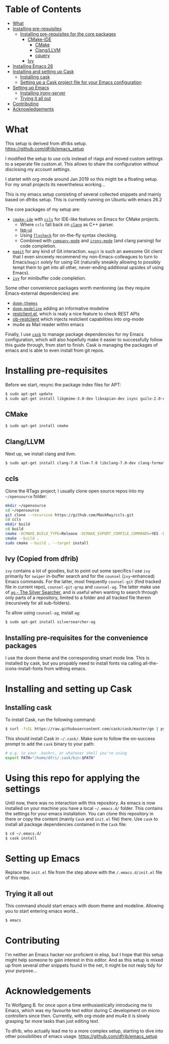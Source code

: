 Table of Contents
=================

   * [What](#What)
   * [Installing pre-requisites](#installing-pre-requisites)
      * [Installing pre-requisites for the core packages](#installing-pre-requisites-for-the-core-packages)
         * [CMake-IDE](#cmake-idertags)
            * [CMake](#cmake)
            * [Clang/LLVM](#clangllvm)
            * [cquery](#cquery)
         * [Ivy](#ivy)
   * [Installing Emacs 26](#installing-emacs-25)
   * [Installing and setting up Cask](#installing-and-setting-up-cask)
      * [Installing cask](#installing-cask)
      * [Setting up a Cask project file for your Emacs configuration](#setting-up-a-cask-project-file-for-your-emacs-configuration)
   * [Setting up Emacs](#setting-up-emacs)
      * [Installing irony-server](#installing-irony-server)
      * [Trying it all out](#trying-it-all-out)
   * [Contributing](contributing)
   * [Acknowledgements](#acknowledgements)

# What

This setup is derived from dfribs setup. https://github.com/dfrib/emacs_setup

I modified the setup to use ccls instead of rtags and moved custom settings to a seperate file custom.el. This allows to share the 
configuration without disclosing my account settings.

I startet with org-mode around Jan 2019 so this might be a floating setup.
For my small projects its nevertheless working...

This is my emacs setup consisting of several collected snippets and mainly based on dfribs setup.
This is currently running on Ubuntu with emacs 26.2

The core packages of my setup are:

- [`cmake-ide`](https://github.com/atilaneves/cmake-ide) with [`ccls`](https://github.com/MaskRay/ccls) for IDE-like features on Emacs for CMake projects.
  - Where `ccls` fall back on [`clang`](https://clang.llvm.org/) as C++ parser.
  - [lsp-ui](https://github.com/emacs-lsp/lsp-ui) 
  - Using [`flycheck`](https://github.com/flycheck/flycheck) for on-the-fly syntax checking.
  - Combined with [`company-mode`](http://company-mode.github.io/) and [`irony-mode`](https://github.com/Sarcasm/irony-mode) (and clang parsing) for code completion.
- [`magit`](https://magit.vc/) for any kind of Git interaction. `magit` is such an awesome Git client that I even sincerely recommend my non-Emacs-colleagues to turn to Emacs/`magit` _solely_ for using Git (naturally sneakily allowing to possibly tempt them to get into all other, never-ending additional upsides of using Emacs).
- [`ivy`](https://github.com/abo-abo/swiper) for minibuffer code completion.

Some other convenience packages worth mentioning (as they require Emacs-external dependencies) are:

- [`doom-themes`](https://github.com/hlissner/emacs-doom-themes) 
- [`doom-modeline`](https://github.com/seagle0128/doom-modeline) adding an informative modeline
- [restclient.el](https://github.com/pashky/restclient.el "restclient.el"), which is realy a nice feature to check REST APIs
- [ob-restclient](https://github.com/alf/ob-restclient.el "org-babel rest client") which injects restclient capabilities into org-mode
- mu4e as Mail reader within emacs

Finally, I use [`cask`](http://cask.readthedocs.io/en/latest/index.html) to manage package dependencies for my Emacs configuration, which will also hopefully make it easier to successfully follow this guide through, from start to finish.
Cask is managing the packages of emacs and is able to even install from git repos.

# Installing pre-requisites

Before we start, resync the package index files for APT:

```bash
$ sudo apt-get update
$ sudo apt-get install libgmime-3.0-dev libxapian-dev isync guile-2.0-dev html2text xdg-utils mu4e emacs26
```

## CMake

```bash
$ sudo apt-get install cmake
```

## Clang/LLVM

Next up, we install clang and llvm.

```bash
$ sudo apt-get install clang-7.0 llvm-7.0 libclang-7.0-dev clang-format-7.0
```

## ccls

Clone the RTags project; I usually clone open source repos into my `~/opensource` folder:

```bash
mkdir ~/opensource
cd ~/opensource
git clone --recursive https://github.com/MaskRay/ccls.git
cd ccls
mkdir build
cd build
cmake -DCMAKE_BUILD_TYPE=Release -DCMAKE_EXPORT_COMPILE_COMMANDS=YES -DCMAKE_INSTALL_PREFIX=/usr/local ..
cmake --build .
sudo cmake --build . --target install
```

## Ivy (Copied from dfrib)

`ivy` contains a lot of goodies, but to point out some specifics I use `ivy` primarily for `swiper` in-buffer search and for the `counsel` (`ivy`-enhanced) Emacs commands. For the latter, most frequently `counsel-git` (find tracked file in current repo), `counsel-git-grep` and `counsel-ag`. The latter make use of [`ag` - The Silver Searcher](https://github.com/ggreer/the_silver_searcher), and is useful when wanting to search through only parts of a repository, limited to a folder and all tracked file therein (recursively for all sub-folders).

To allow using `counsel-ag`, install `ag`:

```bash
$ sudo apt-get install silversearcher-ag
```

## Installing pre-requisites for the convenience packages

I use the doom theme and the corresponding smart mode line. This is installed by cask, but you propably need to install fonts via calling all-the-icons-install-fonts from withing emacs.

# Installing and setting up Cask

## Installing cask

To install Cask, run the following command:

```bash
$ curl -fsSL https://raw.githubusercontent.com/cask/cask/master/go | python
```

This should install Cask in `~/.cask/`. Make sure to follow the on-success prompt to add the `cask` binary to your path:

```bash
# e.g. in your .bashrc, or whatever shell you're using
export PATH="/home/dfri/.cask/bin:$PATH"
```

# Using this repo for applying the settings

Until now, there was no interaction with this repository. As emacs is now installed on your machine you have a local `~/.emacs.d/` folder.
This contains the settings for your emacs installation. You can clone this repository in there or copy the content (mainly `Cask` and `init.el` file) there. Use `cask` to install all package dependencies contained in the `Cask` file:

```bash
$ cd ~/.emacs.d/
$ cask install
```

# Setting up Emacs

Replace the `init.el` file from the step above with the `/.emacs.d/init.el` file of this repo.

## Trying it all out

This command should start emacs with doom theme and modeline. Allowing you to start entering emacs world...

```bash
$ emacs
```

# Contributing

I'm neither an Emacs hacker nor proficient in elisp, but I hope that this setup might help someone to gain interest in this editor. And as this setup is mixed up from several other snippets found in the net, it might be not realy tidy for your purpose...

# Acknowledgements

To Wolfgang B. for once upon a time enthusiastically introducing me to Emacs, which was my favourite text editor during C development on micro controllers since then. Currently, with org-mode and mu4e it is slowly grasping far more tasks than just editing text.

To dfrib, who actually lead me to a more complex setup, starting to dive into other possibilities of emacs usage.
https://github.com/dfrib/emacs_setup
